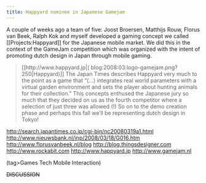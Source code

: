 ```yaml
---
title: Happyard nominee in Japanese Gamejam
---
```

A couple of weeks ago a team of five: Joost Broersen, Matthijs Rouw, Florus van Beek, Ralph Kok and myself developed a gaming concept we called [[Projects:Happyard]] for the Japanese mobile market. We did this in the context of the GameJam competition which was organized with the intent of promoting dutch design in Japan through mobile gaming.
 
<blockquote>[[http://www.happyard.jp|(  blog:2008:03:logo-gamejam.png?250|Happyard)]]
The Japan Times describes Happyard very much to the point as a game that “(…) integrates real world parameters with a virtual garden environment and sets the player about hunting animals for their collection.” This concepts enthused the Japanese jury so much that they decided on us as the fourth competitor where a selection of just three was allowed (!) So on to the demo creation phase and perhaps this fall we’ll be representing dutch design in Tokyo!</blockquote>

http://search.japantimes.co.jp/cgi-bin/nc20080319a1.html 
http://www.nieuwsbank.nl/inp/2008/03/18/G016.htm 
http://www.florusvanbeek.nl/blog 
http://blog.thingsdesigner.com 
http://www.rockabit.com 
http://www.happyard.jp 
http://www.gamejam.nl 

(tag>Games Tech Mobile Interaction)

~~DISCUSSION~~

